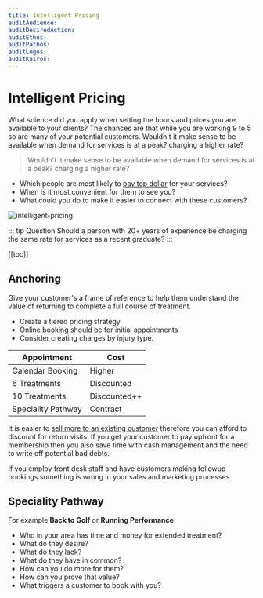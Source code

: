 ```yaml
---
title: Intelligent Pricing
auditAudience:
auditDesiredAction:
auditEthos:
auditPathos:
auditLogos:
auditKairos:
---
```


# Intelligent Pricing

What science did you apply when setting the hours and prices you are available to your clients? The chances are that while you are working 9 to 5 so are many of your potential customers. Wouldn't it make sense to be available when demand for services is at a peak? charging a higher rate?

> Wouldn't it make sense to be available when demand for services is at a peak? charging a higher rate?

- Which people are most likely to [pay top dollar](./find-your-ideal-customer.md) for your services?
- When is it most convenient for them to see you?
- What could you do to make it easier to connect with these customers?

![intelligent-pricing](https://drive.google.com/uc?id=1xYdHL5GeNs5ecT_N_vukI_eclPL7sDBD)

::: tip Question
Should a person with 20+ years of experience be charging the same rate for services as a recent graduate?
:::

[[toc]]

## Anchoring

Give your customer's a frame of reference to help them understand the value of returning to complete a full course of treatment.

- Create a tiered pricing strategy
- Online booking should be for initial appointments
- Consider creating charges by injury type.

| Appointment        | Cost         |
| ------------------ | ------------ |
| Calendar Booking   | Higher       |
| 6 Treatments       | Discounted   |
| 10 Treatments      | Discounted++ |
| Speciality Pathway | Contract     |

It is easier to [sell more to an existing customer](https://hbr.org/2012/07/to-sell-more-focus-on-existing) therefore you can afford to discount for return visits. If you get your customer to pay upfront for a membership then you also save time with cash management and the need to write off potential bad debts.

If you employ front desk staff and have customers making followup bookings something is wrong in your sales and marketing processes.

## Speciality Pathway

For example **Back to Golf** or **Running Performance**

- Who in your area has time and money for extended treatment?
- What do they desire?
- What do they lack?
- What do they have in common?
- How can you do more for them?
- How can you prove that value?
- What triggers a customer to book with you?
